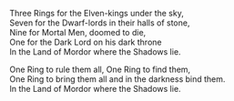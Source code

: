---
---

Three Rings for the Elven-kings under the sky,  
Seven for the Dwarf-lords in their halls of stone,  
Nine for Mortal Men, doomed to die,  
One for the Dark Lord on his dark throne  
In the Land of Mordor where the Shadows lie.  
  
One Ring to rule them all, One Ring to find them,  
One Ring to bring them all and in the darkness bind them.  
In the Land of Mordor where the Shadows lie.  
